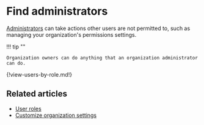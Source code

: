 # Find administrators

[Administrators](/help/user-roles) can take actions other users are
not permitted to, such as managing your organization's permissions settings.

!!! tip ""

    Organization owners can do anything that an organization administrator can do.

{!view-users-by-role.md!}

## Related articles

* [User roles](/help/user-roles)
* [Customize organization settings](/help/customize-organization-settings)
